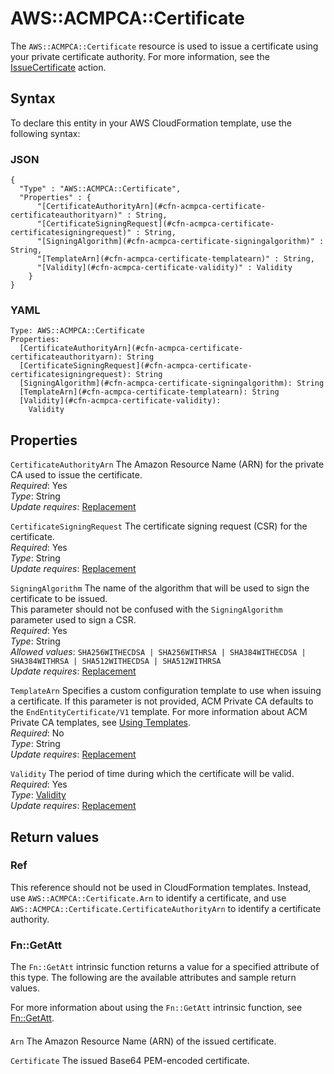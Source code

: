 # AWS::ACMPCA::Certificate<a name="aws-resource-acmpca-certificate"></a>

The `AWS::ACMPCA::Certificate` resource is used to issue a certificate using your private certificate authority\. For more information, see the [IssueCertificate](https://docs.aws.amazon.com/acm-pca/latest/APIReference/API_IssueCertificate.html) action\.

## Syntax<a name="aws-resource-acmpca-certificate-syntax"></a>

To declare this entity in your AWS CloudFormation template, use the following syntax:

### JSON<a name="aws-resource-acmpca-certificate-syntax.json"></a>

```
{
  "Type" : "AWS::ACMPCA::Certificate",
  "Properties" : {
      "[CertificateAuthorityArn](#cfn-acmpca-certificate-certificateauthorityarn)" : String,
      "[CertificateSigningRequest](#cfn-acmpca-certificate-certificatesigningrequest)" : String,
      "[SigningAlgorithm](#cfn-acmpca-certificate-signingalgorithm)" : String,
      "[TemplateArn](#cfn-acmpca-certificate-templatearn)" : String,
      "[Validity](#cfn-acmpca-certificate-validity)" : Validity
    }
}
```

### YAML<a name="aws-resource-acmpca-certificate-syntax.yaml"></a>

```
Type: AWS::ACMPCA::Certificate
Properties: 
  [CertificateAuthorityArn](#cfn-acmpca-certificate-certificateauthorityarn): String
  [CertificateSigningRequest](#cfn-acmpca-certificate-certificatesigningrequest): String
  [SigningAlgorithm](#cfn-acmpca-certificate-signingalgorithm): String
  [TemplateArn](#cfn-acmpca-certificate-templatearn): String
  [Validity](#cfn-acmpca-certificate-validity): 
    Validity
```

## Properties<a name="aws-resource-acmpca-certificate-properties"></a>

`CertificateAuthorityArn`  <a name="cfn-acmpca-certificate-certificateauthorityarn"></a>
The Amazon Resource Name \(ARN\) for the private CA used to issue the certificate\.  
*Required*: Yes  
*Type*: String  
*Update requires*: [Replacement](https://docs.aws.amazon.com/AWSCloudFormation/latest/UserGuide/using-cfn-updating-stacks-update-behaviors.html#update-replacement)

`CertificateSigningRequest`  <a name="cfn-acmpca-certificate-certificatesigningrequest"></a>
The certificate signing request \(CSR\) for the certificate\.  
*Required*: Yes  
*Type*: String  
*Update requires*: [Replacement](https://docs.aws.amazon.com/AWSCloudFormation/latest/UserGuide/using-cfn-updating-stacks-update-behaviors.html#update-replacement)

`SigningAlgorithm`  <a name="cfn-acmpca-certificate-signingalgorithm"></a>
The name of the algorithm that will be used to sign the certificate to be issued\.   
This parameter should not be confused with the `SigningAlgorithm` parameter used to sign a CSR\.  
*Required*: Yes  
*Type*: String  
*Allowed values*: `SHA256WITHECDSA | SHA256WITHRSA | SHA384WITHECDSA | SHA384WITHRSA | SHA512WITHECDSA | SHA512WITHRSA`  
*Update requires*: [Replacement](https://docs.aws.amazon.com/AWSCloudFormation/latest/UserGuide/using-cfn-updating-stacks-update-behaviors.html#update-replacement)

`TemplateArn`  <a name="cfn-acmpca-certificate-templatearn"></a>
Specifies a custom configuration template to use when issuing a certificate\. If this parameter is not provided, ACM Private CA defaults to the `EndEntityCertificate/V1` template\. For more information about ACM Private CA templates, see [Using Templates](https://docs.aws.amazon.com/acm-pca/latest/userguide/UsingTemplates.html)\.   
*Required*: No  
*Type*: String  
*Update requires*: [Replacement](https://docs.aws.amazon.com/AWSCloudFormation/latest/UserGuide/using-cfn-updating-stacks-update-behaviors.html#update-replacement)

`Validity`  <a name="cfn-acmpca-certificate-validity"></a>
The period of time during which the certificate will be valid\.  
*Required*: Yes  
*Type*: [Validity](aws-properties-acmpca-certificate-validity.md)  
*Update requires*: [Replacement](https://docs.aws.amazon.com/AWSCloudFormation/latest/UserGuide/using-cfn-updating-stacks-update-behaviors.html#update-replacement)

## Return values<a name="aws-resource-acmpca-certificate-return-values"></a>

### Ref<a name="aws-resource-acmpca-certificate-return-values-ref"></a>

This reference should not be used in CloudFormation templates\. Instead, use `AWS::ACMPCA::Certificate.Arn` to identify a certificate, and use `AWS::ACMPCA::Certificate.CertificateAuthorityArn` to identify a certificate authority\.

### Fn::GetAtt<a name="aws-resource-acmpca-certificate-return-values-fn--getatt"></a>

The `Fn::GetAtt` intrinsic function returns a value for a specified attribute of this type\. The following are the available attributes and sample return values\.

For more information about using the `Fn::GetAtt` intrinsic function, see [Fn::GetAtt](https://docs.aws.amazon.com/AWSCloudFormation/latest/UserGuide/intrinsic-function-reference-getatt.html)\.

#### <a name="aws-resource-acmpca-certificate-return-values-fn--getatt-fn--getatt"></a>

`Arn`  <a name="Arn-fn::getatt"></a>
The Amazon Resource Name \(ARN\) of the issued certificate\.

`Certificate`  <a name="Certificate-fn::getatt"></a>
The issued Base64 PEM\-encoded certificate\.